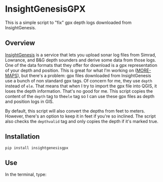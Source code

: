 # InsightGenesisGPX
This is a simple script to "fix" gpx depth logs downloaded from InsightGenesis.

## Overview

[InsightGenesis](https://gofreemarine.com/insight-genesis/) is a service that lets you upload sonar log files from Simrad, Lowrance, and B&G depth sounders and derive some data from those logs. One of the data formats that they offer for download is a gpx representation of your depth and position. This is great for what I'm working on ([MORE-MAPS](http://more-maps.org)), but there's a problem: gpx files downloaded from InsightGenesis use a bunch of non standard gpx tags. Of concern for me, they use `depth` instead of `ele`. That means that when I try to import the gpx file into QGIS, it loses the depth information. That's no good for me. This script copies the content of the `depth` tag to the`ele` tag so I can use these gpx files as depth and position logs in GIS.

By default, this script will also convert the depths from feet to meters. However, there's an option to keep it in feet if you're so inclined. The script also checks the `depthvalid` tag and only copies the depth if it's marked true.

## Installation

    pip install insightgenesisgpx

## Use

In the terminal, type:

    

